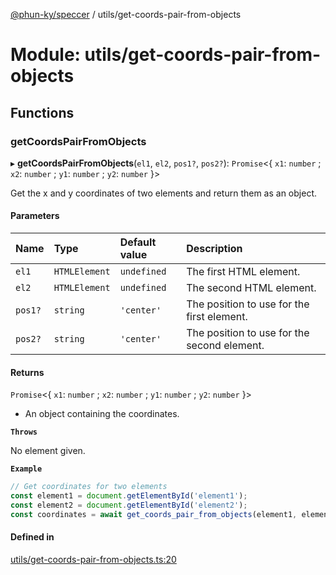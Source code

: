 [@phun-ky/speccer](../README.md) / utils/get-coords-pair-from-objects

# Module: utils/get-coords-pair-from-objects

## Functions

### getCoordsPairFromObjects

▸ **getCoordsPairFromObjects**(`el1`, `el2`, `pos1?`, `pos2?`): `Promise`\<\{ `x1`: `number` ; `x2`: `number` ; `y1`: `number` ; `y2`: `number`  }\>

Get the x and y coordinates of two elements and return them as an object.

#### Parameters

| Name | Type | Default value | Description |
| :------ | :------ | :------ | :------ |
| `el1` | `HTMLElement` | `undefined` | The first HTML element. |
| `el2` | `HTMLElement` | `undefined` | The second HTML element. |
| `pos1?` | `string` | `'center'` | The position to use for the first element. |
| `pos2?` | `string` | `'center'` | The position to use for the second element. |

#### Returns

`Promise`\<\{ `x1`: `number` ; `x2`: `number` ; `y1`: `number` ; `y2`: `number`  }\>

- An object containing the coordinates.

**`Throws`**

No element given.

**`Example`**

```ts
// Get coordinates for two elements
const element1 = document.getElementById('element1');
const element2 = document.getElementById('element2');
const coordinates = await get_coords_pair_from_objects(element1, element2);
```

#### Defined in

[utils/get-coords-pair-from-objects.ts:20](https://github.com/phun-ky/speccer/blob/main/src/utils/get-coords-pair-from-objects.ts#L20)
